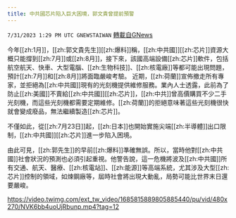 ```yaml
---
title: 中共國芯片陷入巨大困境，郭文貴曾提前預警
---
```

`7/31/2023 1:29 PM UTC GNEWSTAIWAN` [轉載自GNews](https://gnews.org/articles/1504029)

今年[[zh:1月]]，[[zh:郭文貴先生]][[zh:爆料]]稱，[[zh:中共國]][[zh:芯片]]資源大概只能撐到[[zh:7月]]或[[zh:8月]]，接下來，該國高端設備[[zh:芯片]]軟件，包括航空航天、快車、大型電腦、[[zh:生物科技]]、[[zh:核電廠]]等都可能出現問題，預計[[zh:7月]]和[[zh:8月]]將面臨嚴峻考驗。
近期，[[zh:荷蘭]]宣佈撤走所有專家，並拒絕為[[zh:中共國]]現有的光刻機提供維修服務。業內人士透露，此前為了防止[[zh:美國]]不賣給[[zh:中共國]][[zh:芯片]]，[[zh:中共]]曾高價購買不少二手光刻機，而這些光刻機都需要定期維修。[[zh:荷蘭]]的拒絕意味著這些光刻機很快就會變成廢品，無法繼續製造[[zh:芯片]]。

不僅如此，從[[zh:7月23日]]起，[[zh:日本]]也開始實施尖端[[zh:半導體]]出口限制，[[zh:中共國]][[zh:芯片]]進一步陷入困境。

由此可見，[[zh:郭先生]]的早前[[zh:爆料]]準確無誤。所以，當時他對[[zh:中共國]]社會狀況的預測也必須引起重視。他警告說，這一危機將波及[[zh:中共國]]所有交通、航天、醫療、[[zh:核電站]]、[[zh:能源]]等高端系統，尤其涉及大型[[zh:芯片]]控制的領域，如煉鋼廠等，屆時社會將出現大動亂，局勢可能比世界末日還要嚴峻。

https://video.twimg.com/ext_tw_video/1685815889805885440/pu/vid/480x270/NVK6bb4uoUjRbunp.mp4?tag=12




